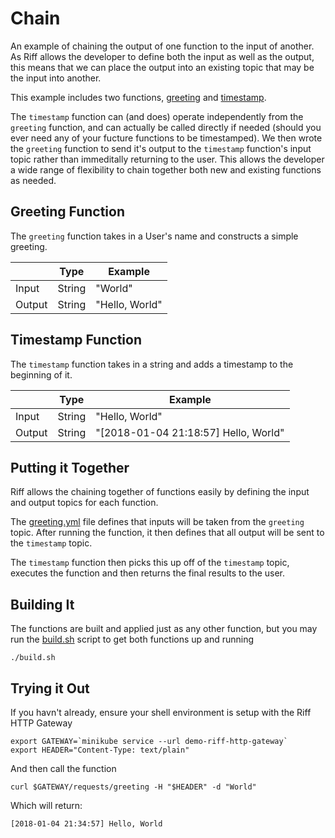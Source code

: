 Chain
===

An example of chaining the output of one function to the input of another. As Riff allows the developer to define both the input as well as the output, this means that we can place the output into an existing topic that may be the input into another.

This example includes two functions, [greeting](https://github.com/BrianMMcClain/riff-demos/tree/master/functions/chain/greeting) and [timestamp](https://github.com/BrianMMcClain/riff-demos/tree/master/functions/chain/timestamp). 

The `timestamp` function can (and does) operate independently from the `greeting` function, and can actually be called directly if needed (should you ever need any of your fucture functions to be timestamped). We then wrote the `greeting` function to send it's output to the `timestamp` function's input topic rather than immeditally returning to the user. This allows the developer a wide range of flexibility to chain together both new and existing functions as needed.

Greeting Function
---

The `greeting` function takes in a User's name and constructs a simple greeting.

|     | Type  | Example      |
|-----|-------|--------------|
|Input |String|"World"       |
|Output|String|"Hello, World"|

Timestamp Function
---

The `timestamp` function takes in a string and adds a timestamp to the beginning of it.

|     | Type  | Example                            |
|-----|-------|------------------------------------|
|Input |String|"Hello, World"                      |
|Output|String|"[2018-01-04 21:18:57] Hello, World"|

Putting it Together
---
Riff allows the chaining together of functions easily by defining the input and output topics for each function.

The [greeting.yml](https://github.com/BrianMMcClain/riff-demos/tree/master/functions/chain/greeting/greeting.yml) file defines that inputs will be taken from the `greeting` topic. After running the function, it then defines that all output will be sent to the `timestamp` topic.

The `timestamp` function then picks this up off of the `timestamp` topic, executes the function and then returns the final results to the user.

Building It
---
The functions are built and applied just as any other function, but you may run the [build.sh](https://github.com/BrianMMcClain/riff-demos/tree/master/functions/chain/build.sh) script to get both functions up and running

```
./build.sh
```

Trying it Out
---
If you havn't already, ensure your shell environment is setup with the Riff HTTP Gateway
```
export GATEWAY=`minikube service --url demo-riff-http-gateway`
export HEADER="Content-Type: text/plain"
```

And then call the function
```
curl $GATEWAY/requests/greeting -H "$HEADER" -d "World"
```

Which will return:
```
[2018-01-04 21:34:57] Hello, World
```